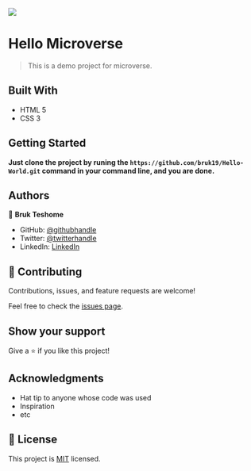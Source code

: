 ![](https://img.shields.io/badge/Microverse-blueviolet)

# Hello Microverse

> This is a demo project for microverse.


## Built With

- HTML 5
- CSS 3


## Getting Started

**Just clone the project by runing the `https://github.com/bruk19/Hello-World.git` command in your command line, and you are done.**


## Authors

👤 **Bruk Teshome**

- GitHub: [@githubhandle](https://github.com/bruk19)
- Twitter: [@twitterhandle](https://twitter.com/Bruktesh)
- LinkedIn: [LinkedIn](https://linkedin.com/in/bruk-teshome-ab4325226)

## 🤝 Contributing

Contributions, issues, and feature requests are welcome!

Feel free to check the [issues page](../../issues/).

## Show your support

Give a ⭐️ if you like this project!

## Acknowledgments

- Hat tip to anyone whose code was used
- Inspiration
- etc

## 📝 License

This project is [MIT](./MIT.md) licensed.
